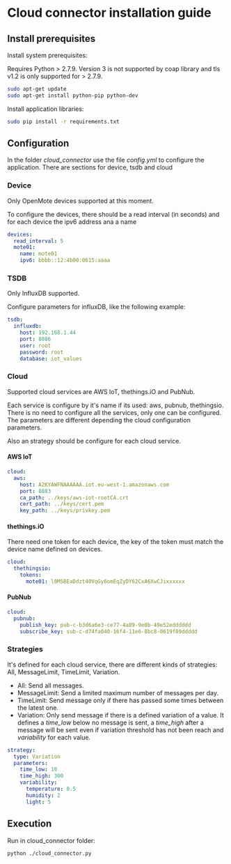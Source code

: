 # Cloud connector installation guide

## Install prerequisites

Install system prerequisites:

Requires Python > 2.7.9. Version 3 is not supported by coap library and tls v1.2 is only supported for > 2.7.9.

```bash
sudo apt-get update
sudo apt-get install python-pip python-dev
```

Install application libraries:

```bash
sudo pip install -r requirements.txt
```

## Configuration
In the folder *cloud_connector* use the file *config.yml* to configure the application. There are sections for device, tsdb and cloud

### Device
Only OpenMote devices supported at this moment.

To configure the devices, there should be a read interval (in seconds) and for each device the ipv6 address ana a name
```yaml
devices:
  read_interval: 5
  mote01:
    name: mote01
    ipv6: bbbb::12:4b00:0615:aaaa
```

### TSDB
Only InfluxDB supported.

Configure parameters for influxDB, like the following example:

```yaml
tsdb:
  influxdb:
    host: 192.168.1.44
    port: 8086
    user: root
    password: root
    database: iot_values
```

### Cloud
Supported cloud services are AWS IoT, thethings.iO and PubNub.

Each service is configure by it's name if its used: aws, pubnub, thethingsio. There is no need to configure all the services, only one can be configured. The parameters are different depending the cloud configuration parameters.

Also an strategy should be configure for each cloud service.

#### AWS IoT

```yaml
cloud:
  aws:
    host: A2KYAWFNAAAAAA.iot.eu-west-1.amazonaws.com
    port: 8883
    ca_path: ../keys/aws-iot-rootCA.crt
    cert_path: ../keys/cert.pem
    key_path: ../keys/privkey.pem
```

#### thethings.iO

There need one token for each device, the key of the token must match the device name defined on devices.

```yaml
cloud:
  thethingsio:
    tokens:
      mote01: l0M5BEaDdzt40VqGy6omEqZyDY62CxA6XwCJixxxxxx
```

#### PubNub

```yaml
cloud:
  pubnub:
    publish_key: pub-c-b3d6a6e3-ce77-4a89-9e0b-49e52edddddd
    subscribe_key: sub-c-d74fa040-16f4-11e6-8bc8-0619f89ddddd
```

### Strategies

It's defined for each cloud service, there are different kinds of strategies: All, MessageLimit, TimeLimit, Variation.

- All: Send all messages.
- MessageLimit: Send a limited maximum number of messages per day.
- TimeLimit: Send message only if there has passed some times between the latest one.
- Variation: Only send message if there is a defined variation of a value. It defines a *time_low* below no message is sent, a *time_high* after a message will be sent even if variation threshold has not been reach and *variability* for each value.

```yaml
strategy:
  type: Variation
  parameters:
    time_low: 10
    time_high: 300
    variability:
      temperature: 0.5
      humidity: 2
      light: 5
```

## Execution

Run in cloud_connector folder:

```bash
python ./cloud_connector.py
```
